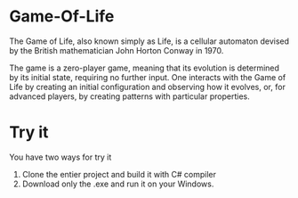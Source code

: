 # Game-Of-Life
The Game of Life, also known simply as Life, is a cellular automaton devised by the British mathematician John Horton Conway in 1970.

The game is a zero-player game, meaning that its evolution is determined by its initial state, requiring no further input. 
One interacts with the Game of Life by creating an initial configuration and observing how it evolves, or, 
for advanced players, by creating patterns with particular properties.

# Try it
You have two ways for try it
1. Clone the entier project and build it with C# compiler
2. Download only the .exe and run it on your Windows.

